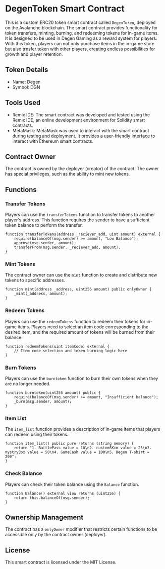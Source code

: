 # DegenToken Smart Contract

This is a custom ERC20 token smart contract called `DegenToken`, deployed on the Avalanche blockchain. The smart contract provides functionality for token transfers, minting, burning, and redeeming tokens for in-game items. It is designed to be used in Degen Gaming as a reward system for players. With this token, players can not only purchase items in the in-game store but also trnsfer token with other players, creating endless possibilities for growth and player retention.

## Token Details

- Name: Degen
- Symbol: DGN

## Tools Used

- Remix IDE: The smart contract was developed and tested using the Remix IDE, an online development environment for Solidity smart contracts.
- MetaMask: MetaMask was used to interact with the smart contract during testing and deployment. It provides a user-friendly interface to interact with Ethereum smart contracts.

## Contract Owner

The contract is owned by the deployer (creator) of the contract. The owner has special privileges, such as the ability to mint new tokens.

## Functions

### Transfer Tokens

Players can use the `transferTokens` function to transfer tokens to another player's address. This function requires the sender to have a sufficient token balance to perform the transfer.

```solidity
function transferTokens(address _reciever_add, uint amount) external {
    require(balanceOf(msg.sender) >= amount, "Low Balance");
    approve(msg.sender, amount);
    transferFrom(msg.sender, _reciever_add, amount);
}
```

### Mint Tokens

The contract owner can use the `mint` function to create and distribute new tokens to specific addresses.

```solidity
function mint(address _address, uint256 amount) public onlyOwner {
    _mint(_address, amount);
}
```

### Redeem Tokens

Players can use the `redeemTokens` function to redeem their tokens for in-game items. Players need to select an item code corresponding to the desired item, and the required amount of tokens will be burned from their balance.

```solidity
function redeemTokens(uint itemCode) external {
    // Item code selection and token burning logic here
}
```

### Burn Tokens

Players can use the `burntoken` function to burn their own tokens when they are no longer needed.

```solidity
function burntoken(uint256 amount) public {
    require(balanceOf(msg.sender) >= amount, "Insufficient balance");
    _burn(msg.sender, amount);
}
```

### Item List

The `item_list` function provides a description of in-game items that players can redeem using their tokens.

```solidity
function item_list() public pure returns (string memory) {
    return "1. BattlePass value = 10\n2. customSKin value = 25\n3. mystryBox value = 50\n4. GameCash value = 100\n5. Degen T-shirt = 200";
}
```

### Check Balance

Players can check their token balance using the `Balance` function.

```solidity
function Balance() external view returns (uint256) {
    return this.balanceOf(msg.sender);
}
```

## Ownership Management

The contract has a `onlyOwner` modifier that restricts certain functions to be accessible only by the contract owner (deployer).

## License

This smart contract is licensed under the MIT License. 


